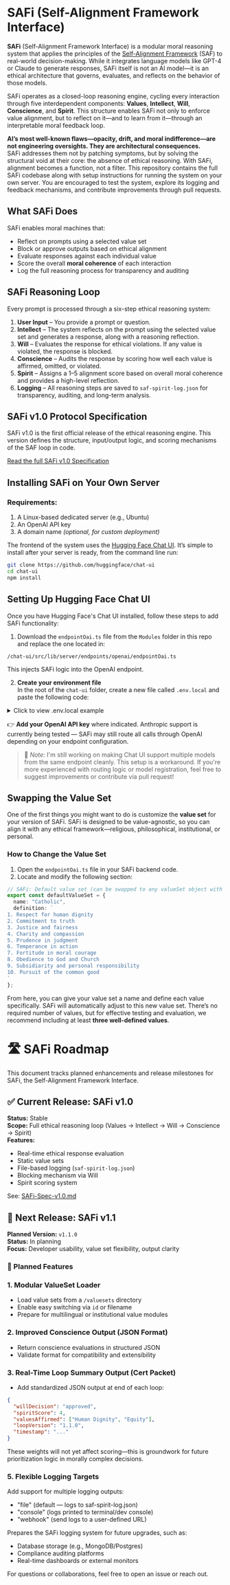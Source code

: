 # SAFi (Self-Alignment Framework Interface)

**SAFi** (Self-Alignment Framework Interface) is a modular moral reasoning system that applies the principles of the [Self-Alignment Framework](https://www.selfalignmentframework.com) (SAF) to real-world decision-making. While it integrates language models like GPT-4 or Claude to generate responses, SAFi itself is not an AI model—it is an ethical architecture that governs, evaluates, and reflects on the behavior of those models.

SAFi operates as a closed-loop reasoning engine, cycling every interaction through five interdependent components: **Values**, **Intellect**, **Will**, **Conscience**, and **Spirit**. This structure enables SAFi not only to enforce value alignment, but to reflect on it—and to learn from it—through an interpretable moral feedback loop.

**AI’s most well-known flaws—opacity, drift, and moral indifference—are not engineering oversights. They are architectural consequences.**  
SAFi addresses them not by patching symptoms, but by solving the structural void at their core: the absence of ethical reasoning. With SAFi, alignment becomes a function, not a filter.
This repository contains the full SAFi codebase along with setup instructions for running the system on your own server. You are encouraged to test the system, explore its logging and feedback mechanisms, and contribute improvements through pull requests.

## What SAFi Does

SAFi enables moral machines that:
- Reflect on prompts using a selected value set
- Block or approve outputs based on ethical alignment
- Evaluate responses against each individual value
- Score the overall **moral coherence** of each interaction
- Log the full reasoning process for transparency and auditing

## SAFi Reasoning Loop

Every prompt is processed through a six-step ethical reasoning system:

1. **User Input** – You provide a prompt or question.
2. **Intellect** – The system reflects on the prompt using the selected value set and generates a response, along with a reasoning reflection.
3. **Will** – Evaluates the response for ethical violations. If any value is violated, the response is blocked.
4. **Conscience** – Audits the response by scoring how well each value is affirmed, omitted, or violated.
5. **Spirit** – Assigns a 1–5 alignment score based on overall moral coherence and provides a high-level reflection.
6. **Logging** – All reasoning steps are saved to `saf-spirit-log.json` for transparency, auditing, and long-term analysis.

## SAFi v1.0 Protocol Specification

SAFi v1.0 is the first official release of the ethical reasoning engine. This version defines the structure, input/output logic, and scoring mechanisms of the SAF loop in code.

[Read the full SAFi v1.0 Specification](./SAFi-Spec-v1.0.md)

## Installing  SAFi on Your Own Server 

### Requirements:
1. A Linux-based dedicated server (e.g., Ubuntu)
2. An OpenAI API key
3. A domain name *(optional, for custom deployment)*

The frontend of the system uses the [Hugging Face Chat UI](https://github.com/huggingface/chat-ui). It’s simple to install after your server is ready, from the command line run:

```bash
git clone https://github.com/huggingface/chat-ui
cd chat-ui
npm install
```


##  Setting Up Hugging Face Chat UI

Once you have Hugging Face's Chat UI installed, follow these steps to add  SAFi functionality:

1. Download the `endpointOai.ts` file from the `Modules` folder in this repo and replace the one located in:

```
/chat-ui/src/lib/server/endpoints/openai/endpointOai.ts
```

This injects  SAFi logic into the OpenAI endpoint.

2. **Create your environment file**  
In the root of the `chat-ui` folder, create a new file called `.env.local` and paste the following code:

<details>
<summary> Click to view .env.local example</summary>

```env
OPENAI_API_KEY=

ANTHROPIC_API_KEY=

MODELS=`[
  { "name": "gpt-4o", "displayName": "GPT 4o", "endpoints": [{ "type": "openai" }] },
  { "name": "claude-3-5-sonnet-20241022", "displayName": "Claude 3.5 Sonnet", "endpoints": [{ "type": "anthropic" }] }
]`

OPENID_CONFIG=`{
  "PROVIDER_URL": "https://accounts.google.com",
  "CLIENT_ID": "",
  "CLIENT_SECRET": "",
  "SCOPES": "openid profile email"
}`

PUBLIC_APP_NAME= SAFi
PUBLIC_APP_VERSION=0.1
PUBLIC_APP_ASSETS= SAFi
PUBLIC_APP_COLOR=blue
PUBLIC_APP_DESCRIPTION= SAFi uses the Self-Alignment Framework to think, filter, reflect, and log its decisions ethically.
PUBLIC_APP_DATA_SHARING="Your conversations are private and never used for training. Spirit-level summaries may be logged locally for ethical alignment."
PUBLIC_APP_DISCLAIMER=" SAFi is a prototype. Responses are AI-generated and should be used with discernment and personal judgment."
```

</details>

👉 **Add your OpenAI API key** where indicated. Anthropic support is currently being tested —  SAFi may still route all calls through OpenAI depending on your endpoint configuration.

> 💬 *Note:* I'm still working on making Chat UI support multiple models from the same endpoint cleanly. This setup is a workaround. If you're more experienced with routing logic or model registration, feel free to suggest improvements or contribute via pull request!


## Swapping the Value Set

One of the first things you might want to do is customize the **value set** for your version of SAFi. SAFi is designed to be value-agnostic, so you can align it with any ethical framework—religious, philosophical, institutional, or personal.

###  How to Change the Value Set

1. Open the `endpointOai.ts` file in your SAFi backend code.
2. Locate and modify the following section:

```ts
// SAFi: Default value set (can be swapped to any valueSet object with "name" and "definition")
export const defaultValueSet = {
  name: "Catholic",
  definition: `
1. Respect for human dignity
2. Commitment to truth
3. Justice and fairness
4. Charity and compassion
5. Prudence in judgment
6. Temperance in action
7. Fortitude in moral courage
8. Obedience to God and Church
9. Subsidiarity and personal responsibility
10. Pursuit of the common good
`
};

`````

From here, you can give your value set a name and define each value specifically. SAFi will automatically adjust to this new value set. There’s no required number of values, but for effective testing and evaluation, we recommend including at least **three well-defined values**.

# 🛣️ SAFi Roadmap

This document tracks planned enhancements and release milestones for SAFi, the Self-Alignment Framework Interface.

## ✅ Current Release: SAFi v1.0

**Status:** Stable  
**Scope:** Full ethical reasoning loop (Values → Intellect → Will → Conscience → Spirit)  
**Features:**
- Real-time ethical response evaluation
- Static value sets
- File-based logging (`saf-spirit-log.json`)
- Blocking mechanism via Will
- Spirit scoring system

See: [SAFi-Spec-v1.0.md](./SAFi-Spec-v1.0.md)


## 🧭 Next Release: SAFi v1.1

**Planned Version:** `v1.1.0`  
**Status:** In planning  
**Focus:** Developer usability, value set flexibility, output clarity

### 🔧 Planned Features

### 1. Modular ValueSet Loader
- Load value sets from a `/valuesets` directory
- Enable easy switching via `id` or filename
- Prepare for multilingual or institutional value modules

### 2. Improved Conscience Output (JSON Format)
- Return conscience evaluations in structured JSON
- Validate format for compatibility and extensibility

### 3. Real-Time Loop Summary Output (Cert Packet)
- Add standardized JSON output at end of each loop:
```json
{
  "willDecision": "approved",
  "spiritScore": 4,
  "valuesAffirmed": ["Human Dignity", "Equity"],
  "loopVersion": "1.1.0",
  "timestamp": "..."
}
```
These weights will not yet affect scoring—this is groundwork for future prioritization logic in morally complex decisions.

### 5. Flexible Logging Targets
   Add support for multiple logging outputs:
   * "file" (default — logs to saf-spirit-log.json)
   * "console" (logs printed to terminal/dev console)
   * "webhook" (send logs to a user-defined URL)

Prepares the SAFi logging system for future upgrades, such as:
* Database storage (e.g., MongoDB/Postgres)
* Compliance auditing platforms
* Real-time dashboards or external monitors



For questions or collaborations, feel free to open an issue or reach out.

